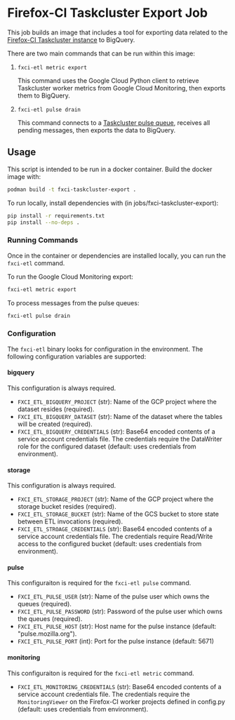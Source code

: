 # Firefox-CI Taskcluster Export Job

This job builds an image that includes a tool for exporting data related to the
[Firefox-CI Taskcluster instance] to BigQuery.

There are two main commands that can be run within this image:

1. `fxci-etl metric export`

   This command uses the Google Cloud Python client to retrieve Taskcluster worker
   metrics from Google Cloud Monitoring, then exports them to BigQuery.

2. `fxci-etl pulse drain`

   This command connects to a [Taskcluster pulse queue], receives all pending messages,
   then exports the data to BigQuery.

[Firefox-CI Taskcluster instance]: https://firefox-ci-tc.services.mozilla.com/
[Taskcluster pulse queue]: https://docs.taskcluster.net/docs/manual/design/apis/pulse#pulse

## Usage

This script is intended to be run in a docker container.
Build the docker image with:

```sh
podman build -t fxci-taskcluster-export .
```

To run locally, install dependencies with (in jobs/fxci-taskcluster-export):

```sh
pip install -r requirements.txt
pip install --no-deps .
```

### Running Commands

Once in the container or dependencies are installed locally, you can run the
`fxci-etl` command.

To run the Google Cloud Monitoring export:

```sh
fxci-etl metric export
```

To process messages from the pulse queues:
```sh
fxci-etl pulse drain
```

### Configuration

The `fxci-etl` binary looks for configuration in the environment. The following
configuration variables are supported:

#### bigquery

This configuration is always required.

* `FXCI_ETL_BIGQUERY_PROJECT` (str): Name of the GCP project where the dataset resides (required).
* `FXCI_ETL_BIGQUERY_DATASET` (str): Name of the dataset where the tables will be created (required).
* `FXCI_ETL_BIGQUERY_CREDENTIALS` (str): Base64 encoded contents of a service account credentials
    file. The credentials require the DataWriter role for the configured dataset
    (default: uses credentials from environment).

#### storage

This configuration is always required.

* `FXCI_ETL_STORAGE_PROJECT` (str): Name of the GCP project where the storage bucket resides (required).
* `FXCI_ETL_STORAGE_BUCKET` (str): Name of the GCS bucket to store state between ETL invocations (required).
* `FXCI_ETL_STROAGE_CREDENTIALS` (str): Base64 encoded contents of a service
    account credentials file. The credentials require Read/Write access to the
    configured bucket (default: uses credentials from environment).

#### pulse

This configuraiton is required for the `fxci-etl pulse` command.

* `FXCI_ETL_PULSE_USER` (str): Name of the pulse user which owns the queues (required).
* `FXCI_ETL_PULSE_PASSWORD` (str): Password of the pulse user which owns the queues (required).
* `FXCI_ETL_PULSE_HOST` (str): Host name for the pulse instance (default: "pulse.mozilla.org").
* `FXCI_ETL_PULSE_PORT` (int): Port for the pulse instance (default: 5671)

#### monitoring

This configuraiton is required for the `fxci-etl metric` command.

* `FXCI_ETL_MONITORING_CREDENTIALS` (str): Base64 encoded contents of a service
    account credentials file. The credentials require the `MonitoringViewer` on
    the Firefox-CI worker projects defined in config.py (default: uses
    credentials from environment).

